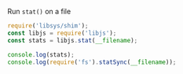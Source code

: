 Run `stat()` on a file

```ts
require('libsys/shim');
const libjs = require('libjs');
const stats = libjs.stat(__filename);

console.log(stats);
console.log(require('fs').statSync(__filename));
```
